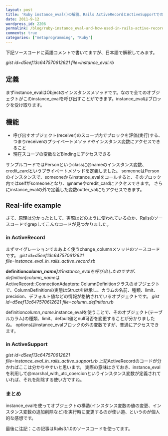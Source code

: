 ```yaml
---
layout: post
title: 'Ruby instance_eval()の解説、Rails ActiveRecordとActiveSupportでの応用例'
date: 2011-9-12
wordpress_id: 2206
permalink: /blog/ruby-instance_eval-and-how-used-in-rails-active-record-and-active-support
comments: true
categories: ["metaprogramming", "Ruby"]
---
```

下記ソースコードに英語コメントで書いてますが、日本語で解釈してみます。

*gist id=d5eef13c647570612621 file=instance_eval.rb*

## 定義
まずinstance_evalはObjectのインスタンスメソッドです。なので全てのオブジェクトがこのinstance_evalを呼び出すことができます。instance_evalはブロックを受け取ります。

## 機能
+  呼び出すオブジェクト(receiver)のスコープ内でブロックを評価(実行)する、つまりreceiverのプライベートメソッドやインスタンス変数にアクセスできること
+  現在スコープの変数などBindingにアクセスできる

サンプルコードではPersonというclassに@nameのインスタンス変数、credit_cardというプライベートメソッドを定義しました。
someoneはPersonのインスタンスで、someoneからinstance_evalをコールすると、そのブロック内ではselfがsomeoneとなり、@nameやcredit_cardにアクセスできます。
さらにinstance_evalの外で定義した変数outter_valにもアクセスできます。

## Real-life example
さて、原理は分かったとして、実際はどのように使われているのか、Railsのソースコードでgrepしてこんなコードが見つかりました。

### in ActiveRecord
まずマイグレーションでまあよく使うchange_columnメソッドのソースコードです。
*gist id=d5eef13c647570612621 file=instance_eval_in_rails_active_record.rb*

<strong>definition*column_name]</strong>がinstance_evalを呼び出したのですが、definition[column_name*はActiveRecord::ConnectionAdapters::ColumnDefinitionクラスのオブジェクトで、ColumnDefinitionの実態はStructを継承し、カラムの名前、種類、limit、precision、デフォルト値などの情報が格納されているオブジェクトです。
*gist id=d5eef13c647570612621 file=column_definition.rb*

definition*column_name*.instance_evalを使うことで、そのオブジェクト(テーブルカラム)の種類、limit、default値とnull可否を変更することが分かりましたね。
optionsはinstance_evalブロックの外の変数ですが、普通にアクセスできます。

### in ActiveSupport
*gist id=d5eef13c647570612621 file=instance_eval_in_rails_active_support.rb*
上記ActiveRecordのコードが分かればここは分かりやすいと思います。
実際の意味はさておき、instance_evalを利用して@marshal_with_utc_coercionというインスタンス変数が定義されていれば、それを削除する使い方ですね。

### まとめ
instance_evalを使ってオブジェクトの構造(インスタンス変数の値の変更、インスタンス変数の追加削除など)を実行時に変更するのが使い道、というのが個人的な感想です。

最後に注記：この記事はRails3.1.0のソースコードを使ってます。
